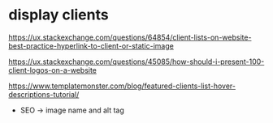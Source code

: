 # display clients

https://ux.stackexchange.com/questions/64854/client-lists-on-website-best-practice-hyperlink-to-client-or-static-image

https://ux.stackexchange.com/questions/45085/how-should-i-present-100-client-logos-on-a-website

https://www.templatemonster.com/blog/featured-clients-list-hover-descriptions-tutorial/

- SEO -> image name and alt tag
